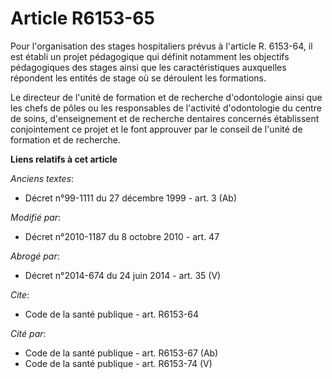 # Article R6153-65

Pour l'organisation des stages hospitaliers prévus à l'article R. 6153-64, il est établi un projet pédagogique qui définit
notamment les objectifs pédagogiques des stages ainsi que les caractéristiques auxquelles répondent les entités de stage où
se déroulent les formations. 

Le directeur de l'unité de formation et de recherche d'odontologie ainsi que les chefs de pôles ou les responsables de
l'activité d'odontologie du centre de soins, d'enseignement et de recherche dentaires concernés établissent conjointement ce
projet et le font approuver par le conseil de l'unité de formation et de recherche.

**Liens relatifs à cet article**

_Anciens textes_:

  - Décret n°99-1111 du 27 décembre 1999 - art. 3 (Ab)

_Modifié par_:

  - Décret n°2010-1187 du 8 octobre 2010 - art. 47

_Abrogé par_:

  - Décret n°2014-674 du 24 juin 2014 - art. 35 (V)

_Cite_:

  - Code de la santé publique - art. R6153-64

_Cité par_:

  - Code de la santé publique - art. R6153-67 (Ab)
  - Code de la santé publique - art. R6153-74 (V)
